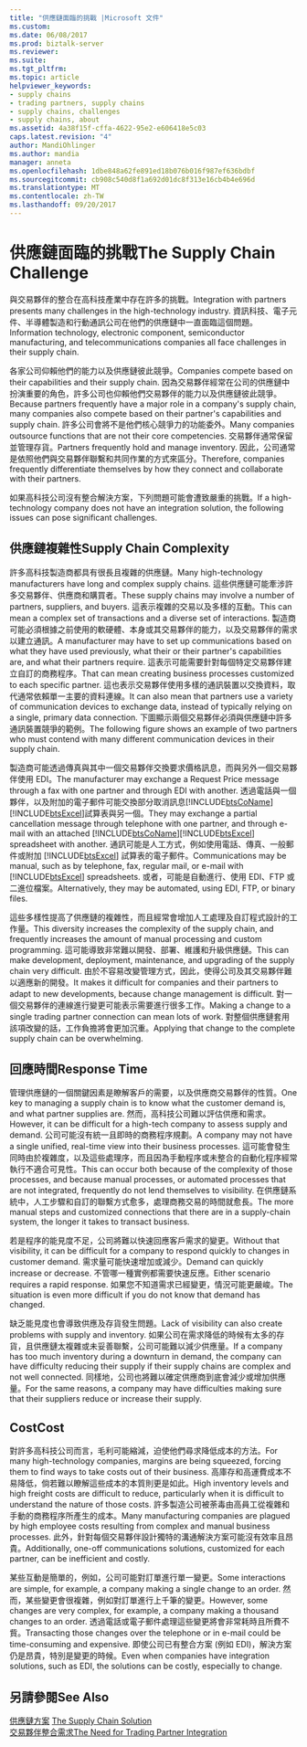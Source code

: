 ```yaml
---
title: "供應鏈面臨的挑戰 |Microsoft 文件"
ms.custom: 
ms.date: 06/08/2017
ms.prod: biztalk-server
ms.reviewer: 
ms.suite: 
ms.tgt_pltfrm: 
ms.topic: article
helpviewer_keywords:
- supply chains
- trading partners, supply chains
- supply chains, challenges
- supply chains, about
ms.assetid: 4a38f15f-cffa-4622-95e2-e606418e5c03
caps.latest.revision: "4"
author: MandiOhlinger
ms.author: mandia
manager: anneta
ms.openlocfilehash: 1dbe848a62fe891ed18b076b016f987ef636bdbf
ms.sourcegitcommit: cb908c540d8f1a692d01dc8f313e16cb4b4e696d
ms.translationtype: MT
ms.contentlocale: zh-TW
ms.lasthandoff: 09/20/2017
---
```

# <a name="the-supply-chain-challenge"></a><span data-ttu-id="37b93-102">供應鏈面臨的挑戰</span><span class="sxs-lookup"><span data-stu-id="37b93-102">The Supply Chain Challenge</span></span>
<span data-ttu-id="37b93-103">與交易夥伴的整合在高科技產業中存在許多的挑戰。</span><span class="sxs-lookup"><span data-stu-id="37b93-103">Integration with partners presents many challenges in the high-technology industry.</span></span> <span data-ttu-id="37b93-104">資訊科技、電子元件、半導體製造和行動通訊公司在他們的供應鏈中一直面臨這個問題。</span><span class="sxs-lookup"><span data-stu-id="37b93-104">Information technology, electronic component, semiconductor manufacturing, and telecommunications companies all face challenges in their supply chain.</span></span>  
  
 <span data-ttu-id="37b93-105">各家公司仰賴他們的能力以及供應鏈彼此競爭。</span><span class="sxs-lookup"><span data-stu-id="37b93-105">Companies compete based on their capabilities and their supply chain.</span></span> <span data-ttu-id="37b93-106">因為交易夥伴經常在公司的供應鏈中扮演重要的角色，許多公司也仰賴他們交易夥伴的能力以及供應鏈彼此競爭。</span><span class="sxs-lookup"><span data-stu-id="37b93-106">Because partners frequently have a major role in a company's supply chain, many companies also compete based on their partner's capabilities and supply chain.</span></span> <span data-ttu-id="37b93-107">許多公司會將不是他們核心競爭力的功能委外。</span><span class="sxs-lookup"><span data-stu-id="37b93-107">Many companies outsource functions that are not their core competencies.</span></span> <span data-ttu-id="37b93-108">交易夥伴通常保留並管理存貨。</span><span class="sxs-lookup"><span data-stu-id="37b93-108">Partners frequently hold and manage inventory.</span></span> <span data-ttu-id="37b93-109">因此，公司通常是依照他們與交易夥伴聯繫和共同作業的方式來區分。</span><span class="sxs-lookup"><span data-stu-id="37b93-109">Therefore, companies frequently differentiate themselves by how they connect and collaborate with their partners.</span></span>  
  
 <span data-ttu-id="37b93-110">如果高科技公司沒有整合解決方案，下列問題可能會遭致嚴重的挑戰。</span><span class="sxs-lookup"><span data-stu-id="37b93-110">If a high-technology company does not have an integration solution, the following issues can pose significant challenges.</span></span>  
  
## <a name="supply-chain-complexity"></a><span data-ttu-id="37b93-111">供應鏈複雜性</span><span class="sxs-lookup"><span data-stu-id="37b93-111">Supply Chain Complexity</span></span>  
 <span data-ttu-id="37b93-112">許多高科技製造商都具有很長且複雜的供應鏈。</span><span class="sxs-lookup"><span data-stu-id="37b93-112">Many high-technology manufacturers have long and complex supply chains.</span></span> <span data-ttu-id="37b93-113">這些供應鏈可能牽涉許多交易夥伴、供應商和購買者。</span><span class="sxs-lookup"><span data-stu-id="37b93-113">These supply chains may involve a number of partners, suppliers, and buyers.</span></span> <span data-ttu-id="37b93-114">這表示複雜的交易以及多樣的互動。</span><span class="sxs-lookup"><span data-stu-id="37b93-114">This can mean a complex set of transactions and a diverse set of interactions.</span></span> <span data-ttu-id="37b93-115">製造商可能必須根據之前使用的軟硬體、本身或其交易夥伴的能力，以及交易夥伴的需求以建立通訊。</span><span class="sxs-lookup"><span data-stu-id="37b93-115">A manufacturer may have to set up communications based on what they have used previously, what their or their partner's capabilities are, and what their partners require.</span></span> <span data-ttu-id="37b93-116">這表示可能需要針對每個特定交易夥伴建立自訂的商務程序。</span><span class="sxs-lookup"><span data-stu-id="37b93-116">That can mean creating business processes customized to each specific partner.</span></span> <span data-ttu-id="37b93-117">這也表示交易夥伴使用多樣的通訊裝置以交換資料，取代通常依賴單一主要的資料連線。</span><span class="sxs-lookup"><span data-stu-id="37b93-117">It can also mean that partners use a variety of communication devices to exchange data, instead of typically relying on a single, primary data connection.</span></span> <span data-ttu-id="37b93-118">下圖顯示兩個交易夥伴必須與供應鏈中許多通訊裝置競爭的範例。</span><span class="sxs-lookup"><span data-stu-id="37b93-118">The following figure shows an example of two partners who must contend with many different communication devices in their supply chain.</span></span>  
  
 <span data-ttu-id="37b93-119">製造商可能透過傳真與其中一個交易夥伴交換要求價格訊息，而與另外一個交易夥伴使用 EDI。</span><span class="sxs-lookup"><span data-stu-id="37b93-119">The manufacturer may exchange a Request Price message through a fax with one partner and through EDI with another.</span></span> <span data-ttu-id="37b93-120">透過電話與一個夥伴，以及附加的電子郵件可能交換部分取消訊息[!INCLUDE[btsCoName](../../includes/btsconame-md.md)][!INCLUDE[btsExcel](../../includes/btsexcel-md.md)]試算表與另一個。</span><span class="sxs-lookup"><span data-stu-id="37b93-120">They may exchange a partial cancellation message through telephone with one partner, and through e-mail with an attached [!INCLUDE[btsCoName](../../includes/btsconame-md.md)][!INCLUDE[btsExcel](../../includes/btsexcel-md.md)] spreadsheet with another.</span></span> <span data-ttu-id="37b93-121">通訊可能是人工方式，例如使用電話、傳真、一般郵件或附加 [!INCLUDE[btsExcel](../../includes/btsexcel-md.md)] 試算表的電子郵件。</span><span class="sxs-lookup"><span data-stu-id="37b93-121">Communications may be manual, such as by telephone, fax, regular mail, or e-mail with [!INCLUDE[btsExcel](../../includes/btsexcel-md.md)] spreadsheets.</span></span> <span data-ttu-id="37b93-122">或者，可能是自動進行、使用 EDI、FTP 或二進位檔案。</span><span class="sxs-lookup"><span data-stu-id="37b93-122">Alternatively, they may be automated, using EDI, FTP, or binary files.</span></span>  
  
 <span data-ttu-id="37b93-123">這些多樣性提高了供應鏈的複雜性，而且經常會增加人工處理及自訂程式設計的工作量。</span><span class="sxs-lookup"><span data-stu-id="37b93-123">This diversity increases the complexity of the supply chain, and frequently increases the amount of manual processing and custom programming.</span></span> <span data-ttu-id="37b93-124">這可能導致非常難以開發、部署、維護和升級供應鏈。</span><span class="sxs-lookup"><span data-stu-id="37b93-124">This can make development, deployment, maintenance, and upgrading of the supply chain very difficult.</span></span> <span data-ttu-id="37b93-125">由於不容易改變管理方式，因此，使得公司及其交易夥伴難以適應新的開發。</span><span class="sxs-lookup"><span data-stu-id="37b93-125">It makes it difficult for companies and their partners to adapt to new developments, because change management is difficult.</span></span> <span data-ttu-id="37b93-126">對一個交易夥伴的連線進行變更可能表示需要進行很多工作。</span><span class="sxs-lookup"><span data-stu-id="37b93-126">Making a change to a single trading partner connection can mean lots of work.</span></span> <span data-ttu-id="37b93-127">對整個供應鏈套用該項改變的話，工作負擔將會更加沉重。</span><span class="sxs-lookup"><span data-stu-id="37b93-127">Applying that change to the complete supply chain can be overwhelming.</span></span>  
  
## <a name="response-time"></a><span data-ttu-id="37b93-128">回應時間</span><span class="sxs-lookup"><span data-stu-id="37b93-128">Response Time</span></span>  
 <span data-ttu-id="37b93-129">管理供應鏈的一個關鍵因素是瞭解客戶的需要，以及供應商交易夥伴的性質。</span><span class="sxs-lookup"><span data-stu-id="37b93-129">One key to managing a supply chain is to know what the customer demand is, and what partner supplies are.</span></span> <span data-ttu-id="37b93-130">然而，高科技公司難以評估供應和需求。</span><span class="sxs-lookup"><span data-stu-id="37b93-130">However, it can be difficult for a high-tech company to assess supply and demand.</span></span> <span data-ttu-id="37b93-131">公司可能沒有統一且即時的商務程序規劃。</span><span class="sxs-lookup"><span data-stu-id="37b93-131">A company may not have a single unified, real-time view into their business processes.</span></span> <span data-ttu-id="37b93-132">這可能會發生同時由於複雜度，以及這些處理序，而且因為手動程序或未整合的自動化程序經常執行不適合可見性。</span><span class="sxs-lookup"><span data-stu-id="37b93-132">This can occur both because of the complexity of those processes, and because manual processes, or automated processes that are not integrated, frequently do not lend themselves to visibility.</span></span> <span data-ttu-id="37b93-133">在供應鏈系統中，人工步驟和自訂的聯繫方式愈多，處理商務交易的時間就愈長。</span><span class="sxs-lookup"><span data-stu-id="37b93-133">The more manual steps and customized connections that there are in a supply-chain system, the longer it takes to transact business.</span></span>  
  
 <span data-ttu-id="37b93-134">若是程序的能見度不足，公司將難以快速回應客戶需求的變更。</span><span class="sxs-lookup"><span data-stu-id="37b93-134">Without that visibility, it can be difficult for a company to respond quickly to changes in customer demand.</span></span> <span data-ttu-id="37b93-135">需求量可能快速增加或減少。</span><span class="sxs-lookup"><span data-stu-id="37b93-135">Demand can quickly increase or decrease.</span></span> <span data-ttu-id="37b93-136">不管哪一種實例都需要快速反應。</span><span class="sxs-lookup"><span data-stu-id="37b93-136">Either scenario requires a rapid response.</span></span> <span data-ttu-id="37b93-137">如果您不知道需求已經變更，情況可能更嚴峻。</span><span class="sxs-lookup"><span data-stu-id="37b93-137">The situation is even more difficult if you do not know that demand has changed.</span></span>  
  
 <span data-ttu-id="37b93-138">缺乏能見度也會導致供應及存貨發生問題。</span><span class="sxs-lookup"><span data-stu-id="37b93-138">Lack of visibility can also create problems with supply and inventory.</span></span> <span data-ttu-id="37b93-139">如果公司在需求降低的時候有太多的存貨，且供應鏈太複雜或未妥善聯繫，公司可能難以減少供應量。</span><span class="sxs-lookup"><span data-stu-id="37b93-139">If a company has too much inventory during a downturn in demand, the company can have difficulty reducing their supply if their supply chains are complex and not well connected.</span></span> <span data-ttu-id="37b93-140">同樣地，公司也將難以確定供應商到底會減少或增加供應量。</span><span class="sxs-lookup"><span data-stu-id="37b93-140">For the same reasons, a company may have difficulties making sure that their suppliers reduce or increase their supply.</span></span>  
  
## <a name="cost"></a><span data-ttu-id="37b93-141">Cost</span><span class="sxs-lookup"><span data-stu-id="37b93-141">Cost</span></span>  
 <span data-ttu-id="37b93-142">對許多高科技公司而言，毛利可能縮減，迫使他們尋求降低成本的方法。</span><span class="sxs-lookup"><span data-stu-id="37b93-142">For many high-technology companies, margins are being squeezed, forcing them to find ways to take costs out of their business.</span></span> <span data-ttu-id="37b93-143">高庫存和高運費成本不易降低，倘若難以瞭解這些成本的本質則更是如此。</span><span class="sxs-lookup"><span data-stu-id="37b93-143">High inventory levels and high freight costs are difficult to reduce, particularly when it is difficult to understand the nature of those costs.</span></span> <span data-ttu-id="37b93-144">許多製造公司被荼毒由高員工從複雜和手動的商務程序所產生的成本。</span><span class="sxs-lookup"><span data-stu-id="37b93-144">Many manufacturing companies are plagued by high employee costs resulting from complex and manual business processes.</span></span> <span data-ttu-id="37b93-145">此外，針對每個交易夥伴設計獨特的溝通解決方案可能沒有效率且昂貴。</span><span class="sxs-lookup"><span data-stu-id="37b93-145">Additionally, one-off communications solutions, customized for each partner, can be inefficient and costly.</span></span>  
  
 <span data-ttu-id="37b93-146">某些互動是簡單的，例如，公司可能對訂單進行單一變更。</span><span class="sxs-lookup"><span data-stu-id="37b93-146">Some interactions are simple, for example, a company making a single change to an order.</span></span> <span data-ttu-id="37b93-147">然而，某些變更會很複雜，例如對訂單進行上千筆的變更。</span><span class="sxs-lookup"><span data-stu-id="37b93-147">However, some changes are very complex, for example, a company making a thousand changes to an order.</span></span> <span data-ttu-id="37b93-148">透過電話或電子郵件處理這些變更將會非常耗時且所費不貲。</span><span class="sxs-lookup"><span data-stu-id="37b93-148">Transacting those changes over the telephone or in e-mail could be time-consuming and expensive.</span></span> <span data-ttu-id="37b93-149">即使公司已有整合方案 (例如 EDI)，解決方案仍是昂貴，特別是變更的時候。</span><span class="sxs-lookup"><span data-stu-id="37b93-149">Even when companies have integration solutions, such as EDI, the solutions can be costly, especially to change.</span></span>  
  
## <a name="see-also"></a><span data-ttu-id="37b93-150">另請參閱</span><span class="sxs-lookup"><span data-stu-id="37b93-150">See Also</span></span>  
 <span data-ttu-id="37b93-151">[供應鏈方案](../../adapters-and-accelerators/accelerator-rosettanet/the-supply-chain-solution.md) </span><span class="sxs-lookup"><span data-stu-id="37b93-151">[The Supply Chain Solution](../../adapters-and-accelerators/accelerator-rosettanet/the-supply-chain-solution.md) </span></span>  
 [<span data-ttu-id="37b93-152">交易夥伴整合需求</span><span class="sxs-lookup"><span data-stu-id="37b93-152">The Need for Trading Partner Integration</span></span>](../../adapters-and-accelerators/accelerator-rosettanet/the-need-for-trading-partner-integration.md)